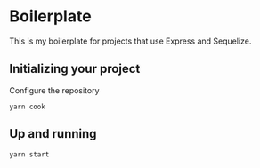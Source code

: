 # Boilerplate

This is my boilerplate for projects that use Express and Sequelize.

## Initializing your project

Configure the repository

```
yarn cook
```

## Up and running

```
yarn start
```
